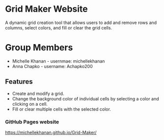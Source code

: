 # Grid Maker Website
A dynamic grid creation tool that allows users to add and remove rows and columns, select colors, and fill or clear the grid cells.

# Group Members
- Michelle Khanan - usernmae: michellekhanan 
- Anna Chapko - username: Achapko200

## Features
- Create and modify a grid.
- Change the background color of individual cells by selecting a color and clicking on a cell.
- Fill or clear multiple cells with the selected color.

### GitHub Pages website
https://michellekhanan.github.io/Grid-Maker/
